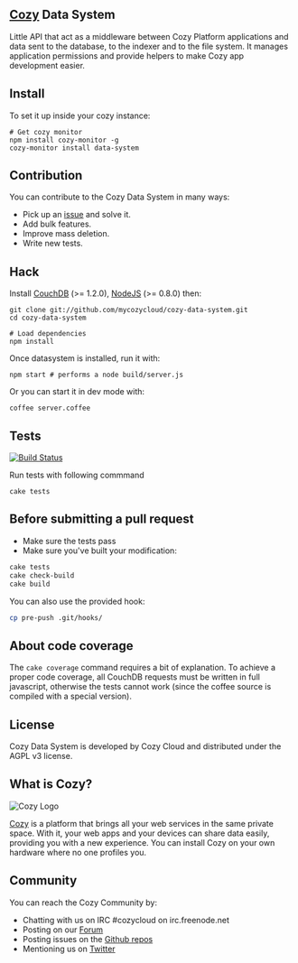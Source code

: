## [Cozy](http://cozy.io) Data System

Little API that act as a middleware between Cozy Platform applications and data
sent to the database, to the indexer and to the file system.
It manages application permissions and provide helpers to make Cozy app
development easier.


## Install

To set it up inside your cozy instance:

    # Get cozy monitor
    npm install cozy-monitor -g
    cozy-monitor install data-system

## Contribution

You can contribute to the Cozy Data System in many ways:

* Pick up an [issue](https://github.com/mycozycloud/cozy-home/issues?state=open) and solve it.
* Add bulk features.
* Improve mass deletion.
* Write new tests.

## Hack

Install
[CouchDB](https://github.com/mycozycloud/cozy-data-system/wiki/Couchdb-help)
(>= 1.2.0),
[NodeJS](https://github.com/mycozycloud/cozy-data-system/wiki/Nodejs-help)
(>= 0.8.0) then:

    git clone git://github.com/mycozycloud/cozy-data-system.git
    cd cozy-data-system

    # Load dependencies
    npm install

Once datasystem is installed, run it with:

    npm start # performs a node build/server.js

Or you can start it in dev mode with:

    coffee server.coffee

## Tests

[![Build
Status](https://travis-ci.org/mycozycloud/cozy-data-system.png?branch=master)](https://travis-ci.org/mycozycloud/cozy-data-system)

Run tests with following commmand

    cake tests


## Before submitting a pull request

* Make sure the tests pass
* Make sure you've built your modification:

```bash
cake tests
cake check-build
cake build
```

You can also use the provided hook:

```bash
cp pre-push .git/hooks/
```

## About code coverage

The `cake coverage` command requires a bit of explanation. To achieve a proper code coverage, all CouchDB requests must be written in full javascript, otherwise the tests cannot work (since the coffee source is compiled with a special version).

## License

Cozy Data System is developed by Cozy Cloud and distributed under the AGPL v3 license.

## What is Cozy?

![Cozy Logo](https://raw.github.com/mycozycloud/cozy-setup/gh-pages/assets/images/happycloud.png)

[Cozy](http://cozy.io) is a platform that brings all your web services in the
same private space.  With it, your web apps and your devices can share data
easily, providing you
with a new experience. You can install Cozy on your own hardware where no one
profiles you. 

## Community 

You can reach the Cozy Community by:

* Chatting with us on IRC #cozycloud on irc.freenode.net
* Posting on our [Forum](https://groups.google.com/forum/?fromgroups#!forum/cozy-cloud)
* Posting issues on the [Github repos](https://github.com/mycozycloud/)
* Mentioning us on [Twitter](http://twitter.com/mycozycloud)
